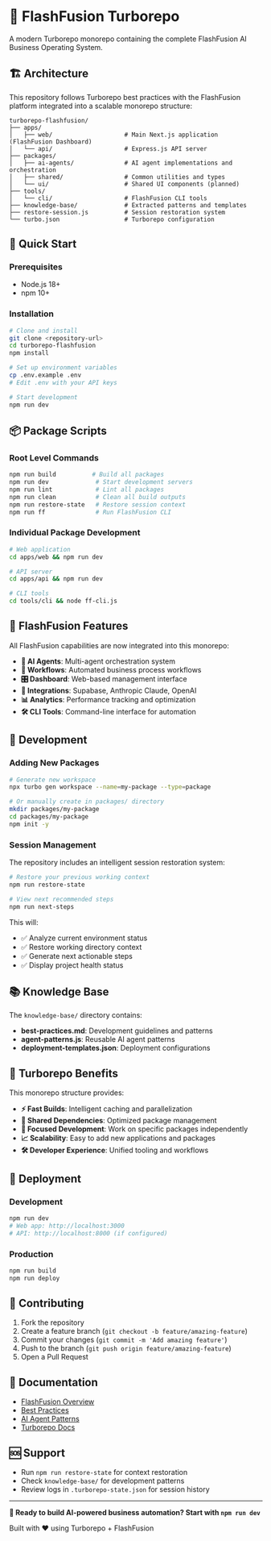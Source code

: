 # 🚀 FlashFusion Turborepo

A modern Turborepo monorepo containing the complete FlashFusion AI Business Operating System.

## 🏗️ Architecture

This repository follows Turborepo best practices with the FlashFusion platform integrated into a scalable monorepo structure:

```
turborepo-flashfusion/
├── apps/
│   ├── web/                    # Main Next.js application (FlashFusion Dashboard)
│   └── api/                    # Express.js API server
├── packages/
│   ├── ai-agents/              # AI agent implementations and orchestration
│   ├── shared/                 # Common utilities and types
│   └── ui/                     # Shared UI components (planned)
├── tools/
│   └── cli/                    # FlashFusion CLI tools
├── knowledge-base/             # Extracted patterns and templates
├── restore-session.js          # Session restoration system
└── turbo.json                  # Turborepo configuration
```

## 🚀 Quick Start

### Prerequisites
- Node.js 18+
- npm 10+

### Installation
```bash
# Clone and install
git clone <repository-url>
cd turborepo-flashfusion
npm install

# Set up environment variables
cp .env.example .env
# Edit .env with your API keys

# Start development
npm run dev
```

## 📦 Package Scripts

### Root Level Commands
```bash
npm run build          # Build all packages
npm run dev             # Start development servers
npm run lint            # Lint all packages
npm run clean           # Clean all build outputs
npm run restore-state   # Restore session context
npm run ff              # Run FlashFusion CLI
```

### Individual Package Development
```bash
# Web application
cd apps/web && npm run dev

# API server
cd apps/api && npm run dev

# CLI tools
cd tools/cli && node ff-cli.js
```

## 🧠 FlashFusion Features

All FlashFusion capabilities are now integrated into this monorepo:

- **🤖 AI Agents**: Multi-agent orchestration system
- **🔄 Workflows**: Automated business process workflows  
- **🎛️ Dashboard**: Web-based management interface
- **🔌 Integrations**: Supabase, Anthropic Claude, OpenAI
- **📊 Analytics**: Performance tracking and optimization
- **🛠️ CLI Tools**: Command-line interface for automation

## 🔧 Development

### Adding New Packages
```bash
# Generate new workspace
npx turbo gen workspace --name=my-package --type=package

# Or manually create in packages/ directory
mkdir packages/my-package
cd packages/my-package
npm init -y
```

### Session Management

The repository includes an intelligent session restoration system:

```bash
# Restore your previous working context
npm run restore-state

# View next recommended steps
npm run next-steps
```

This will:
- ✅ Analyze current environment status
- ✅ Restore working directory context
- ✅ Generate next actionable steps
- ✅ Display project health status

## 📚 Knowledge Base

The `knowledge-base/` directory contains:
- **best-practices.md**: Development guidelines and patterns
- **agent-patterns.js**: Reusable AI agent patterns
- **deployment-templates.json**: Deployment configurations

## 🔄 Turborepo Benefits

This monorepo structure provides:

- **⚡ Fast Builds**: Intelligent caching and parallelization
- **🔗 Shared Dependencies**: Optimized package management
- **🎯 Focused Development**: Work on specific packages independently
- **📈 Scalability**: Easy to add new applications and packages
- **🛠️ Developer Experience**: Unified tooling and workflows

## 🚀 Deployment

### Development
```bash
npm run dev
# Web app: http://localhost:3000
# API: http://localhost:8000 (if configured)
```

### Production
```bash
npm run build
npm run deploy
```

## 🤝 Contributing

1. Fork the repository
2. Create a feature branch (`git checkout -b feature/amazing-feature`)
3. Commit your changes (`git commit -m 'Add amazing feature'`)
4. Push to the branch (`git push origin feature/amazing-feature`)
5. Open a Pull Request

## 📖 Documentation

- [FlashFusion Overview](./README-flashfusion.md)
- [Best Practices](./knowledge-base/best-practices.md)
- [AI Agent Patterns](./knowledge-base/agent-patterns.js)
- [Turborepo Docs](https://turborepo.com/docs)

## 🆘 Support

- Run `npm run restore-state` for context restoration
- Check `knowledge-base/` for development patterns
- Review logs in `.turborepo-state.json` for session history

---

**🎯 Ready to build AI-powered business automation? Start with `npm run dev`**

Built with ❤️ using Turborepo + FlashFusion
